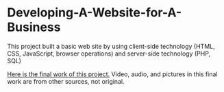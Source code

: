 # Developing-A-Website-for-A-Business

This project built a basic web site by using client-side technology (HTML, CSS, JavaScript, browser operations) and server-side technology (PHP, SQL)

[Here is the final work of this project.](http://yingc.sgedu.site)
Video, audio, and pictures in this final work are from other sources, not original.
